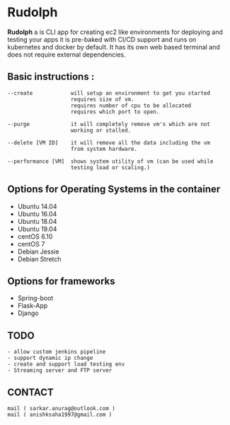 # Rudolph

<b>Rudolph</b> a is CLI app for creating ec2 like environments for deploying
and testing your apps it is pre-baked with CI/CD support and runs on
kubernetes and docker by default. It has its own web based terminal
and does not require external dependencies.

## Basic instructions :



    --create            will setup an environment to get you started
                        requires size of vm.
                        requires number of cpu to be allocated
                        requires which port to open.

    --purge             it will completely remove vm's which are not
                        working or stalled.

    --delete [VM ID]    it will remove all the data including the vm
                        from system hardware.

    --performance [VM]  shows system utility of vm (can be used while
                        testing load or scaling.)

## Options for Operating Systems in the container


- Ubuntu 14.04 
- Ubuntu 16.04
- Ubuntu 18.04
- Ubuntu 19.04
- centOS 6.10
- centOS 7
- Debian Jessie
- Debian Stretch


## Options for frameworks

- Spring-boot
- Flask-App
- Django


## TODO
    - allow custom jenkins pipeline 
    - support dynamic ip change
    - create and support load testing env
    - Streaming server and FTP server

## CONTACT 
    mail ( sarkar.anurag@outlook.com )
    mail ( anishksaha1997@gmail.com )
